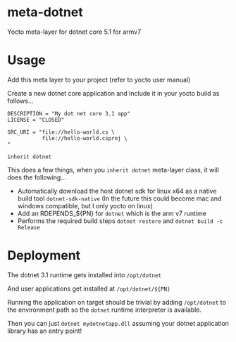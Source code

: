 # meta-dotnet
Yocto meta-layer for dotnet core 5.1 for armv7

# Usage

Add this meta layer to your project (refer to yocto user manual)

Create a new dotnet core application and include it in your yocto build as follows...

```
DESCRIPTION = "My dot net core 3.1 app"
LICENSE = "CLOSED"

SRC_URI = "file://hello-world.cs \
           file://hello-world.csproj \
"

inherit dotnet
```

This does a few things, when you `inherit dotnet` meta-layer class, it will does the following...

- Automatically download the host dotnet sdk for linux x64 as a native build tool `dotnet-sdk-native` (In the future this could become mac and windows compatible, but I only yocto on linux)
- Add an RDEPENDS_${PN} for `dotnet` which is the arm v7 runtime
- Performs the required build steps `dotnet restore` and `dotnet build -c Release`

# Deployment

The dotnet 3.1 runtime gets installed into `/opt/dotnet`

And user applications get installed at `/opt/dotnet/${PN}`

Running the application on target should be trivial by adding `/opt/dotnet` to the environment path so the `dotnet` runtime interpreter is available.

Then you can just `dotnet mydotnetapp.dll` assuming your dotnet application library has an entry point!